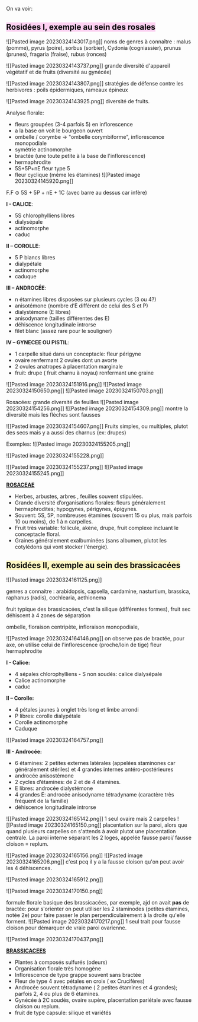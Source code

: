 On va voir: 

## <mark style="background: #FFB8EBA6;">Rosidées I, exemple au sein des rosales</mark>

![[Pasted image 20230324143017.png]]
noms de genres à connaître : malus (pomme), pyrus (poire), sorbus (sorbier), Cydonia (cogniassier), prunus (prunes), fragaria (fraise), rubus (ronces)


![[Pasted image 20230324143737.png]]
grande diversité d'appareil végétatif et de fruits (diversité au gynécée)

![[Pasted image 20230324143807.png]]
stratégies de défense contre les herbivores : poils épidermiques, rameaux épineux

![[Pasted image 20230324143925.png]]
diversité de fruits.


Analyse florale:
- fleurs groupées (3-4 parfois 5) en inflorescence
- a la base on voit le bourgeon ouvert
- ombelle / corymbe -> "ombelle corymbiforme", inflorescence monopodiale
- symétrie actinomorphe
- bractée (une toute petite à la base de l'inflorescence)
- hermaphrodite
- 5S+5P+nE fleur type 5
- fleur cyclique (même les étamines)
![[Pasted image 20230324145920.png]]

F.F ⊙ 5S + 5P + nE + 1C (avec barre au dessus car infère)

**I - CALICE**: 
- 5S chlorophylliens libres 
- dialysépale 
- actinomorphe 
- caduc 

**II – COROLLE**: 
- 5 P blancs libres 
- dialypétale 
- actinomorphe 
- caduque

**III – ANDROCÉE**: 
- n étamines libres disposées sur plusieurs cycles (3 ou 4?) 
- anisotémone (nombre d’E différent de celui des S et P) 
- dialystémone (E libres) 
- anisodyname (tailles différentes des E) 
- déhiscence longitudinale introrse
- filet blanc (assez rare pour le souligner)                              

**IV – GYNECEE OU PISTIL**: 
- 1 carpelle situé dans un conceptacle: fleur périgyne 
- ovaire renfermant 2 ovules dont un avorte 
- 2 ovules anatropes à placentation marginale 
- fruit: drupe ( fruit charnu à noyau) renfermant une graine



![[Pasted image 20230324151916.png]]
![[Pasted image 20230324150650.png]]
![[Pasted image 20230324150703.png]]


Rosacées: grande diversité de feuilles 
![[Pasted image 20230324154256.png]]
![[Pasted image 20230324154309.png]]
montre la diversité mais les flèches sont fausses

![[Pasted image 20230324154607.png]]
Fruits simples, ou multiples, plutot des secs mais y a aussi des charnus (ex: drupes)

Exemples:
![[Pasted image 20230324155205.png]]

![[Pasted image 20230324155228.png]]


![[Pasted image 20230324155237.png]]
![[Pasted image 20230324155245.png]]

<b><u>ROSACEAE</u></b> 
- Herbes, arbustes, arbres , feuilles souvent stipulées. 
- Grande diversité d’organisations florales: fleurs généralement hermaphrodites; hypogynes, périgynes, épigynes. 
- Souvent: 5S, 5P, nombreuses étamines (souvent 15 ou plus, mais parfois 10 ou moins), de 1 à n carpelles. 
- Fruit très variable: follicule, akène, drupe, fruit complexe incluant le conceptacle floral.
- Graines généralement exalbuminées (sans albumen, plutot les cotylédons qui vont stocker l'énergie).  






## <mark style="background: #FFF3A3A6;">Rosidées II, exemple au sein des brassicacées</mark>

![[Pasted image 20230324161125.png]]

genres a connaitre : arabidopsis, capsella, cardamine, nasturtium, brassica, raphanus (radis), cochlearia, aethionema

fruit typique des brassicacées, c'est la silique (différentes formes), fruit sec déhiscent à 4 zones de séparation

ombelle, floraison centripète, infloraison monopodiale, 

![[Pasted image 20230324164146.png]]
on observe pas de bractée, pour axe, on utilise celui de l'inflorescence (proche/loin de tige)
fleur hermaphrodite

**I - Calice:** 
- 4 sépales chlorophylliens - S non soudés: calice dialysépale 
- Calice actinomorphe 
- caduc 

**II – Corolle:** 
- 4 pétales jaunes à onglet très long et limbe arrondi 
- P libres: corolle dialypétale 
- Corolle actinomorphe 
- Caduque

![[Pasted image 20230324164757.png]]

**III - Androcée:**
- 6 étamines: 2 petites externes latérales (appelées staminones car généralement stériles) et 4 grandes internes antéro-postérieures 
- androcée anisostémone 
- 2 cycles d’étamines: de 2 et de 4 étamines. 
- E libres: androcée dialystémone 
- 4 grandes E: androcée anisodyname tétradyname (caractère très fréquent de la famille) 
- déhiscence longitudinale introrse

![[Pasted image 20230324165142.png]]
1 seul ovaire mais 2 carpelles
![[Pasted image 20230324165150.png]]
placentation sur la paroi, alors que quand plusieurs carpelles on s'attends à avoir plutot une placentation centrale.
La paroi interne séparant les 2 loges, appelée fausse paroi/ fausse cloison = replum.

![[Pasted image 20230324165156.png]]
![[Pasted image 20230324165206.png]]
c'est pcq il y a la fausse cloison qu'on peut avoir les 4 déhiscences.

![[Pasted image 20230324165912.png]]

![[Pasted image 20230324170150.png]]

formule florale basique des brassicacées, par exemple, ajd on avait **pas** de bractée:
pour s'orienter on peut utiliser les 2 staminodes (petites étamines, notée 2e) pour faire passer le plan perpendiculairement à la droite qu'elle forment.
![[Pasted image 20230324170217.png]]
1 seul trait pour fausse cloison pour démarquer de vraie paroi ovarienne.

![[Pasted image 20230324170437.png]]

<b><u>BRASSICACEES</u></b>
- Plantes à composés sulfurés (odeurs) 
- Organisation florale très homogène 
- Inflorescence de type grappe souvent sans bractée 
- Fleur de type 4 avec pétales en croix ( ex Crucifères) 
- Androcée souvent tétradyname ( 2 petites étamines et 4 grandes); parfois 2, 4 ou plus de 6 étamines. 
- Gynécée à 2C soudés, ovaire supère, placentation pariétale avec fausse cloison ou replum. 
- fruit de type capsule: silique et variétés

